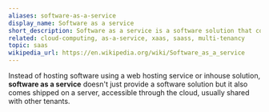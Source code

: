 ```yaml
---
aliases: software-as-a-service
display_name: Software as a service
short_description: Software as a service is a software solution that comes shipped on a server, accessible through the cloud.
related: cloud-computing, as-a-service, xaas, saass, multi-tenancy
topic: saas
wikipedia_url: https://en.wikipedia.org/wiki/Software_as_a_service
---
```

Instead of hosting software using a web hosting service or inhouse solution, **software as a service** doesn't just provide a software solution but it also comes shipped on a server, accessible through the cloud, usually shared with other tenants.
